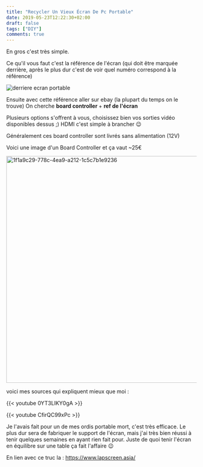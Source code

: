 ```yaml
---
title: "Recycler Un Vieux Écran De Pc Portable"
date: 2019-05-23T12:22:30+02:00
draft: false
tags: ["DIY"]
comments: true
---
```


En gros c'est très simple.

Ce qu'il vous faut c'est la référence de l'écran (qui doit être marquée derrière, après le plus dur c'est de voir quel numéro correspond à la référence)

![derriere ecran portable](/back_screen.jpg)


Ensuite avec cette référence aller sur ebay (la plupart du temps on le trouve)
On cherche <strong>board controller </strong>+ <strong>ref de l'écran</strong>

Plusieurs options s'offrent à vous, choisissez bien vos sorties vidéo disponibles dessus ;) HDMI c'est simple à brancher 😉

Généralement ces board controller sont livrés sans alimentation (12V)

 Voici une image d'un Board Controller et ça vaut ~25€

<img class="alignnone size-full wp-image-36" src="https://kracyka.files.wordpress.com/2019/01/1f1a9c29-778c-4ea9-a212-1c5c7b1e9236.jpg" alt="1f1a9c29-778c-4ea9-a212-1c5c7b1e9236" width="600" height="600" />

voici mes sources qui expliquent mieux que moi :


{{< youtube 0YT3LIKY0gA >}}

{{< youtube CfirQC99xPc >}}

Je l'avais fait pour un de mes ordis portable mort, c'est très efficace.
Le plus dur sera de fabriquer le support de l'écran, mais j'ai très bien réussi à tenir quelques semaines en ayant rien fait pour. Juste de quoi tenir l'écran en équilibre sur une table ça fait l'affaire 😉

En lien avec ce truc la : https://www.lapscreen.asia/
